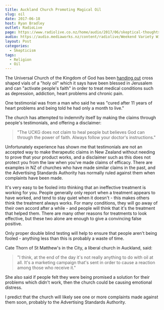 ```yaml
---
title: Auckland Church Promoting Magical Oil
slug: oil
date: 2017-06-18
host: Ryan Bradley
outlet: RadioLive
page: https://www.radiolive.co.nz/home/audio/2017/06/skeptical-thoughts-with-mark-honeychurch0.html
audio: https://audio.mediaworks.nz/content/radiolive/Weekend Variety Wireless/June 17/18_06_17_Skeptical.mp3
layout: Post
categories:
  - Skepticism
tags:
  - Religion
  - Oil
---
```


The Universal Church of the Kingdom of God has been [handing out](http://www.nzherald.co.nz/nz/news/article.cfm?c_id=1&objectid=11873021) cross shaped vials of a "holy oil" which it says have been blessed in Jerusalem and can "activate people's faith" in order to treat medical conditions such as depression, addiction, heart problems and chronic pain.

<!-- more -->

One testimonial was from a man who said he was "cured after 11 years of heart problems and being told he had only a month to live."

The church has attempted to indemnify itself by making the claims through people's testimonials, and offering a disclaimer:

> "The UCKG does not claim to heal people but believes God can through the power of faith. Always follow your doctor's instructions."

Unfortunately experience has shown me that testimonials are not an accepted way to make therapeutic claims in New Zealand without needing to prove that your product works, and a disclaimer such as this does not protect you from the law when you've made claims of efficacy. There are examples in NZ of churches who have made similar claims in the past, and the Advertising Standards Authority has normally ruled against them when complaints have been made.

It's very easy to be fooled into thinking that an ineffective treatment is working for you. People generally only report when a treatment appears to have worked, and tend to stay quiet when it doesn't - this makes others think the treatment always works. For many conditions, they will go away of their own accord after a while - and people will think that it's the treatment that helped them. There are many other reasons for treatments to look effective, but these two alone are enough to give a convincing false positive.

Only proper double blind testing will help to ensure that people aren't being fooled - anything less than this is probably a waste of time.

Cate Thorn of St Matthew's in the City, a liberal church in Auckland, said:

> "I think, at the end of the day it's not really anything to do with oil at all. It's a marketing campaign that's sent in order to cause a reaction among those who receive it."

She also said if people felt they were being promised a solution for their problems which didn't work, then the church could be causing emotional distress.

I predict that the church will likely see one or more complaints made against them soon, probably to the Advertising Standards Authority.
